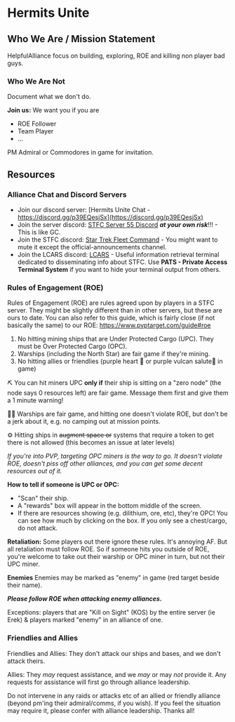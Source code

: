 # Hermits Unite

## Who We Are / Mission Statement
HelpfulAlliance focus on building, exploring, ROE and killing non player bad guys.

### Who We Are Not
Document what we don't do. 

**Join us:** 
We want you if you are
- ROE Follower
- Team Player
- ...

PM Admiral or Commodores in game for invitation.

## Resources

### Alliance Chat and Discord Servers
- Join our discord server: [Hermits Unite Chat - https://discord.gg/p39EQesjSx](https://discord.gg/p39EQesjSx)
- Join the server discord: [STFC Server 55 Discord](https://discord.gg/6yE2EVwCES) _**at your own risk**_!!! - This is like GC.
- Join the STFC discord: [Star Trek Fleet Command](https://discord.gg/stfc) - You might want to mute it except the official-announcements channel.
- Join the LCARS discord: [LCARS](https://discord.gg/lcars) - Useful information retrieval terminal dedicated to disseminating info about STFC. Use **PATS - Private Access Terminal System** if you want to hide your terminal output from others.
  
### Rules of Engagement (ROE)

Rules of Engagement (ROE) are rules agreed upon by players in a STFC server. They might be slightly different than in other servers, but these are ours to date. You can also refer to this guide, which is fairly close (if not basically the same) to our ROE: https://www.pvptarget.com/guide#roe

1. No hitting mining ships that are Under Protected Cargo (UPC). They must be Over Protected Cargo (OPC). 
2. Warships (including the North Star) are fair game if they're mining.
3. No hitting allies or friendlies (purple heart 💜 or purple vulcan salute🖖  in game)

⛏️ You can hit miners UPC **only if** their ship is sitting on a "zero node" (the node says 0 resources left) are fair game. Message them first and give them a 1 minute warning!

🏴‍☠️ Warships are fair game, and hitting one doesn't violate ROE, but don't be a jerk about it, e.g. no camping out at mission points. 

⚙️ Hitting ships in ~~augment space or~~ systems that require a token to get there is not allowed (this becomes an issue at later levels)

*If you're into PVP, targeting OPC miners is the way to go. It doesn't violate ROE, doesn't piss off other alliances, and you can get some decent resources out of it.*

**How to tell if someone is UPC or OPC:**
- "Scan" their ship. 
- A "rewards" box will appear in the bottom middle of the screen. 
- If there are resources showing (e.g. dilithium, ore, etc), they're OPC! You can see how much by clicking on the box. If you only see a chest/cargo, do not attack.

**Retaliation:**
Some players out there ignore these rules. It's annoying AF. But all retaliation must follow ROE. So if someone hits you outside of ROE, you're welcome to take out their warship or OPC miner in turn, but not their UPC miner.

**Enemies**
Enemies may be marked as "enemy" in game (red target beside their name). 

_**Please follow ROE when attacking enemy alliances.**_

Exceptions: players that are "Kill on Sight" (KOS) by the entire server (ie Erek) & players marked "enemy" in an alliance of one.

### Friendlies and Allies

Friendlies and Allies: They don't attack our ships and bases, and we don't attack theirs.

Allies: They *may* request assistance, and we *may* or may *not* provide it. Any requests for assistance will first go through alliance leadership.

Do not intervene in any raids or attacks etc of an allied or friendly alliance (beyond pm'ing their admiral/comms, if you wish). If you feel the situation may require it, please confer with alliance leadership. Thanks all!
